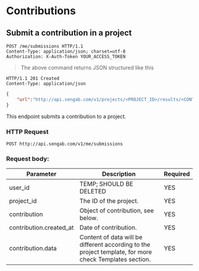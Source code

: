 # Contributions

## Submit a contribution in a project

```http
POST /me/submissions HTTP/1.1
Content-Type: application/json; charset=utf-8
Authorization: X-Auth-Token YOUR_ACCESS_TOKEN
```

> The above command returns JSON structured like this

```http
HTTP/1.1 201 Created
Content-Type: application/json
```

```json
{
	"url":"http://api.sengab.com/v1/projects/<PROJECT_ID>/results/<CONTRIBUTION_ID>"
}
```

This endpoint submits a contribution to a project.

### HTTP Request

`POST http://api.sengab.com/v1/me/submissions`

### Request body:

Parameter              | Description                                                                                     | Required
---------------------- | ----------------------------------------------------------------------------------------------- | --------
user_id                 | TEMP; SHOULD BE DELETED                                                                         | YES
project_id              | The ID of the project.                                                                          | YES
contribution           | Object of contribution, see below.                                                              | YES
contribution.created_at | Date of contribution.                                                                           | YES
contribution.data      | Content of data will be different according to the project template, for more check Templates section. | YES
